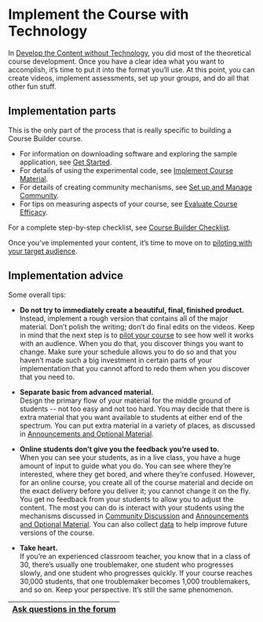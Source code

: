 # Implement the Course with Technology #

In [Develop the Content without Technology](TwoDevelop.md), you did most of the theoretical course development. Once you have a clear idea what you want to accomplish, it’s time to put it into the format you’ll use. At this point, you can create videos, implement assessments, set up your groups, and do all that other fun stuff.

## Implementation parts ##

This is the only part of the process that is really specific to building a Course Builder course.

  * For information on downloading software and exploring the sample application, see [Get Started](GetStarted.md).
  * For details of using the experimental code, see [Implement Course Material](ImplementCourseMaterial.md).
  * For details of creating community mechanisms, see [Set up and Manage Community](ManageCommunity.md).
  * For tips on measuring aspects of your course, see [Evaluate Course Efficacy](MeasureEfficacy.md).

For a complete step-by-step checklist, see [Course Builder Checklist](CourseBuilderChecklist.md).

Once you’ve implemented your content, it’s time to move on to [piloting with your target audience](FourPilot.md).

## Implementation advice ##

Some overall tips:
  * **Do not try to immediately create a beautiful, final, finished product.** <br>Instead, implement a rough version that contains all of the major material. Don’t polish the writing; don’t do final edits on the videos. Keep in mind that the next step is to <a href='FourPilot.md'>pilot your course</a> to see how well it works with an audience. When you do that, you discover things you want to change. Make sure your schedule allows you to do so and that you haven’t made such a big investment in certain parts of your implementation that you cannot afford to redo them when you discover that you need to.</li></ul>

<ul><li><b>Separate basic from advanced material.</b><br>Design the primary flow of your material for the middle ground of students -- not too easy and not too hard. You may decide that there is extra material that you want available to students at either end of the spectrum. You can put extra material in a variety of places, as discussed in  <a href='Announcements.md'>Announcements and Optional Material</a>.</li></ul>

  * **Online students don’t give you the feedback you’re used to.**<br>When you can see your students, as in a live class, you have a huge amount of input to guide what you do. You can see where they’re interested, where they get bored, and where they’re confused. However, for an online course, you create all of the course material and decide on the exact delivery before you deliver it; you cannot change it on the fly. You get no feedback from your students to allow you to adjust the content. The most you can do is interact with your students using the mechanisms discussed in <a href='WebForums.md'>Community Discussion</a> and <a href='Announcements.md'>Announcements and Optional Material</a>. You can also collect <a href='Metrics.md'>data</a> to help improve future versions of the course.</li></ul>

<ul><li><b>Take heart.</b><br>If you’re an experienced classroom teacher, you know that in a class of 30, there’s usually one troublemaker, one student who progresses slowly, and one student who progresses quickly. If your course reaches 30,000 students, that one troublemaker becomes 1,000 troublemakers, and so on. Keep your perspective. It’s still the same phenomenon.</li></ul>

| [Ask questions in the forum](https://groups.google.com/forum/?fromgroups#!categories/course-builder-forum/design-process) |
|:--------------------------------------------------------------------------------------------------------------------------|